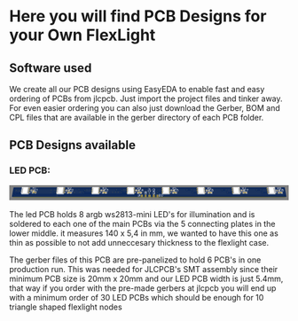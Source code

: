 # Here you will find PCB Designs for your Own FlexLight

## Software used

We create all our PCB designs using EasyEDA to enable fast and easy ordering of PCBs from jlcpcb.
Just import the project files and tinker away.
For even easier ordering you can also just download the Gerber, BOM and CPL files that are available in the gerber directory of each PCB folder.


## PCB Designs available
### LED PCB:

![LED PCB](/led_pcb/PCB_Layout.png)

The led PCB holds 8 argb ws2813-mini LED's for illumination and is soldered to each one of the main PCBs via the 5 connecting plates in the lower middle.
it measures 140 x 5,4 in mm, we wanted to have this one as thin as possible to not add unneccesary thickness to the flexlight case.

The gerber files of this PCB are pre-panelized to hold 6 PCB's in one production run. This was needed for JLCPCB's SMT assembly since their minimum PCB size is 20mm x 20mm and our LED PCB width is just 5.4mm, that way if you order with the pre-made gerbers at jlcpcb you will end up with a minimum order of 30 LED PCBs which should be enough for 10 triangle shaped flexlight nodes
